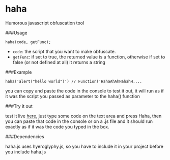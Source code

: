 haha
====

Humorous javascript obfuscation tool

###Usage

`haha(code, getFunc);`

+ `code`: the script that you want to make obfuscate.
+ `getFunc`: if set to true, the returned value is a function, otherwise if set to false (or not defined at all) it returns a string

###Example

`haha('alert("hello world")') // Function('HahaAhAhHahahH....`

you can copy and paste the code in the console to test it out, it will run as if it was the script you passed as parameter to the haha() function

###Try it out

test it live [here](http://cazala.github.io/haha), just type some code on the text area and press Haha, then you can paste that code in the console or on a .js file and it should run exactly as if it was the code you typed in the box.

###Dependencies

haha.js uses hyeroglyphy.js, so you have to include it in your project before you include haha.js
